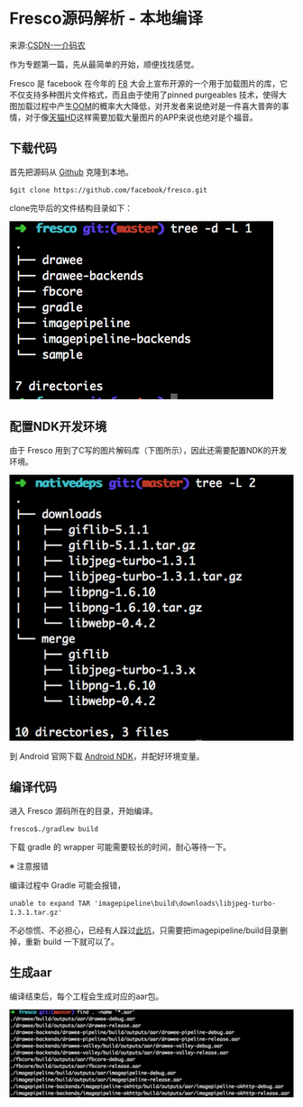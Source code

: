 # Fresco源码解析 - 本地编译
来源:[CSDN-一介码农](http://blog.csdn.net/feelang/article/details/45083067)

[fbf8]:https://fbf8.com/
[OOM]:http://blog.csdn.net/feelang/article/details/45083067
[Tmall-HD]:http://app.mi.com/detail/89216
[fresco-github]:https://github.com/facebook/fresco
[Android-NDK]:https://developer.android.com/tools/sdk/ndk/index.html

作为专题第一篇，先从最简单的开始，顺便找找感觉。

Fresco 是 facebook 在今年的 [F8][fbf8] 大会上宣布开源的一个用于加载图片的库，它不仅支持多种图片文件格式，而且由于使用了pinned purgeables 技术，使得大图加载过程中产生[OOM][OOM]的概率大大降低，对开发者来说绝对是一件喜大普奔的事情，对于像[天猫HD][Tmall-HD]这样需要加载大量图片的APP来说也绝对是个福音。

## 下载代码

首先把源码从 [Github][fresco-github] 克隆到本地。

```
$git clone https://github.com/facebook/fresco.git
```

clone完毕后的文件结构目录如下：

![](fresco-compile-1.png)

## 配置NDK开发环境

由于 Fresco 用到了C写的图片解码库（下图所示），因此还需要配置NDK的开发环境。

![](fresco-compile-2.png)

到 Android 官网下载 [Android NDK][Android-NDK]，并配好环境变量。

## 编译代码

进入 Fresco 源码所在的目录，开始编译。

```
fresco$./gradlew build
```

下载 gradle 的 wrapper 可能需要较长的时间，耐心等待一下。

※ 注意报错

编译过程中 Gradle 可能会报错，

```
unable to expand TAR 'imagepipeline\build\downloads\libjpeg-turbo-1.3.1.tar.gz'
```

不必惊慌、不必担心，已经有人踩过[此坑](https://github.com/facebook/fresco/issues/107)，只需要把imagepipeline/build目录删掉，重新 build 一下就可以了。

## 生成aar

编译结束后，每个工程会生成对应的aar包。

![](fresco-compile-3.png)